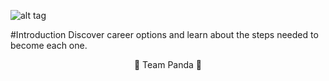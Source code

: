 ![alt tag](https://cloud.githubusercontent.com/assets/17285859/17948467/f9acd6c6-6a1e-11e6-809e-8658b2c860cb.png)


#Introduction
Discover career options and learn about the steps needed to become each one. 



<p align="center"> 🐼 Team Panda 🐼</p>
